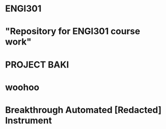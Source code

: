 # ENGI301
# "Repository for ENGI301 course work"
# PROJECT BAKI 
# woohoo
# Breakthrough Automated [Redacted] Instrument